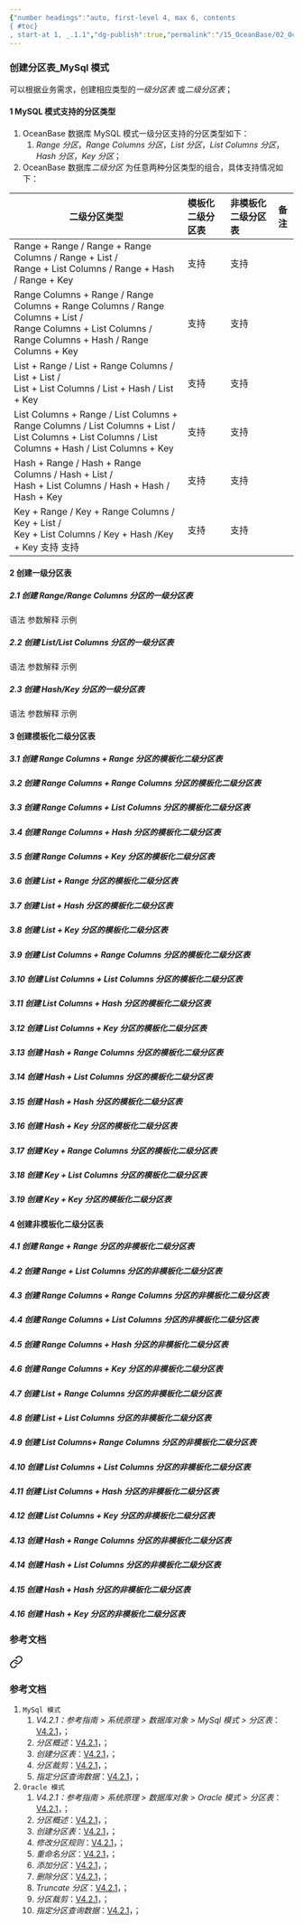 ```yaml
---
{"number headings":"auto, first-level 4, max 6, contents
{ #toc}
, start-at 1, _.1.1","dg-publish":true,"permalink":"/15_OceanBase/02_OceanBase 基本操作/数据库对象管理_MySql 租户/创建分区表_MySql 模式/","dgPassFrontmatter":true}
---
```



### 创建分区表_MySql 模式
可以根据业务需求，创建相应类型的*一级分区表* 或*二级分区表*；

#### 1 MySQL 模式支持的分区类型

1. OceanBase 数据库 MySQL 模式一级分区支持的分区类型如下：
	1. *Range 分区*，*Range Columns 分区*，*List 分区*，*List Columns 分区*， *Hash 分区*，*Key 分区*；
2. OceanBase 数据库*二级分区* 为任意两种分区类型的组合，具体支持情况如下：

| <p align="center">二级分区类型</p>  | 模板化二级分区表 | 非模板化二级分区表 | 备注 |
| :------------- | :---------- | :------------ |------------ |
| Range + Range / Range + Range Columns / Range + List /<br> Range + List Columns / Range + Hash / Range + Key |   支持   | 支持 |  |
| Range Columns + Range / Range Columns + Range Columns / Range Columns + List /<br> Range Columns + List Columns / Range Columns + Hash / Range Columns + Key |   支持   | 支持 |  |
| List + Range / List + Range Columns / List + List /<br> List + List Columns / List + Hash / List + Key |   支持   | 支持 |  |
| List Columns + Range / List Columns + Range Columns / List Columns + List /<br> List Columns + List Columns / List Columns + Hash / List Columns + Key |   支持   | 支持 |  |
| Hash + Range / Hash + Range Columns / Hash + List /<br> Hash + List Columns / Hash + Hash / Hash + Key |   支持   | 支持 |  |
| Key + Range / Key + Range Columns / Key + List /<br> Key + List Columns / Key + Hash /Key + Key	支持	支持 |   支持   | 支持 |  |


#### 2 创建一级分区表
##### 2.1 创建 Range/Range Columns 分区的一级分区表
语法
参数解释
示例
##### 2.2 创建 List/List Columns 分区的一级分区表
语法
参数解释
示例
##### 2.3 创建 Hash/Key 分区的一级分区表
语法
参数解释
示例

#### 3 创建模板化二级分区表
##### 3.1 创建 Range Columns + Range 分区的模板化二级分区表
##### 3.2 创建 Range Columns + Range Columns 分区的模板化二级分区表
##### 3.3 创建 Range Columns + List Columns 分区的模板化二级分区表
##### 3.4 创建 Range Columns + Hash 分区的模板化二级分区表
##### 3.5 创建 Range Columns + Key 分区的模板化二级分区表
##### 3.6 创建 List + Range 分区的模板化二级分区表
##### 3.7 创建 List + Hash 分区的模板化二级分区表
##### 3.8 创建 List + Key 分区的模板化二级分区表
##### 3.9 创建 List Columns + Range Columns 分区的模板化二级分区表
##### 3.10 创建 List Columns + List Columns 分区的模板化二级分区表
##### 3.11 创建 List Columns + Hash 分区的模板化二级分区表
##### 3.12 创建 List Columns + Key 分区的模板化二级分区表
##### 3.13 创建 Hash + Range Columns 分区的模板化二级分区表
##### 3.14 创建 Hash + List Columns 分区的模板化二级分区表
##### 3.15 创建 Hash + Hash 分区的模板化二级分区表
##### 3.16 创建 Hash + Key 分区的模板化二级分区表
##### 3.17 创建 Key + Range Columns 分区的模板化二级分区表
##### 3.18 创建 Key + List Columns 分区的模板化二级分区表
##### 3.19 创建 Key + Key 分区的模板化二级分区表
#### 4 创建非模板化二级分区表
##### 4.1 创建 Range + Range 分区的非模板化二级分区表
##### 4.2 创建 Range + List Columns 分区的非模板化二级分区表
##### 4.3 创建 Range Columns + Range Columns 分区的非模板化二级分区表
##### 4.4 创建 Range Columns + List Columns 分区的非模板化二级分区表
##### 4.5 创建 Range Columns + Hash 分区的非模板化二级分区表
##### 4.6 创建 Range Columns + Key 分区的非模板化二级分区表
##### 4.7 创建 List + Range Columns 分区的非模板化二级分区表
##### 4.8 创建 List + List Columns 分区的非模板化二级分区表
##### 4.9 创建 List Columns+ Range Columns 分区的非模板化二级分区表
##### 4.10 创建 List Columns + List Columns 分区的非模板化二级分区表
##### 4.11 创建 List Columns + Hash 分区的非模板化二级分区表
##### 4.12 创建 List Columns + Key 分区的非模板化二级分区表
##### 4.13 创建 Hash + Range Columns 分区的非模板化二级分区表
##### 4.14 创建 Hash + List Columns 分区的非模板化二级分区表
##### 4.15 创建 Hash + Hash 分区的非模板化二级分区表
##### 4.16 创建 Hash + Key 分区的非模板化二级分区表

### 参考文档

<div class="transclusion internal-embed is-loaded"><a class="markdown-embed-link" href="/15-ocean-base/02-ocean-base/my-sql/ocean-base/#" aria-label="Open link"><svg xmlns="http://www.w3.org/2000/svg" width="24" height="24" viewBox="0 0 24 24" fill="none" stroke="currentColor" stroke-width="2" stroke-linecap="round" stroke-linejoin="round" class="svg-icon lucide-link"><path d="M10 13a5 5 0 0 0 7.54.54l3-3a5 5 0 0 0-7.07-7.07l-1.72 1.71"></path><path d="M14 11a5 5 0 0 0-7.54-.54l-3 3a5 5 0 0 0 7.07 7.07l1.71-1.71"></path></svg></a><div class="markdown-embed">



### 参考文档
1. `MySql 模式`
	1. *V4.2.1：参考指南 > 系统原理 > 数据库对象 > MySql 模式 > 分区表*：[V4.2.1](https://www.oceanbase.com/docs/common-oceanbase-database-cn-1000000000221003)，；
	2. *分区概述*：[V4.2.1](https://www.oceanbase.com/docs/common-oceanbase-database-cn-1000000000220228)，；
	3. *创建分区表*：[V4.2.1](https://www.oceanbase.com/docs/common-oceanbase-database-cn-1000000000220224)，；
	4. *分区裁剪*：[V4.2.1](https://www.oceanbase.com/docs/common-oceanbase-database-cn-1000000000220226)，；
	5. *指定分区查询数据*：[V4.2.1](https://www.oceanbase.com/docs/common-oceanbase-database-cn-1000000000220231)，；
2. `Oracle 模式`
	1. *V4.2.1：参考指南 > 系统原理 > 数据库对象 > Oracle 模式 > 分区表*：[V4.2.1](https://www.oceanbase.com/docs/common-oceanbase-database-cn-1000000000221034)，；
	2. *分区概述*：[V4.2.1](https://www.oceanbase.com/docs/common-oceanbase-database-cn-1000000000220162)，；
	3. *创建分区表*：[V4.2.1](https://www.oceanbase.com/docs/common-oceanbase-database-cn-1000000000220163)，；
	4. *修改分区规则*：[V4.2.1](https://www.oceanbase.com/docs/common-oceanbase-database-cn-1000000000220169)，；
	5. *重命名分区*：[V4.2.1](https://www.oceanbase.com/docs/common-oceanbase-database-cn-1000000000220167)，；
	6. *添加分区*：[V4.2.1](https://www.oceanbase.com/docs/common-oceanbase-database-cn-1000000000220161)，；
	7. *删除分区*：[V4.2.1](https://www.oceanbase.com/docs/common-oceanbase-database-cn-1000000000220166)，；
	8. *Truncate 分区*：[V4.2.1](https://www.oceanbase.com/docs/common-oceanbase-database-cn-1000000000220170)，；
	9. *分区裁剪*：[V4.2.1](https://www.oceanbase.com/docs/common-oceanbase-database-cn-1000000000220168)，；
	10. *指定分区查询数据*：[V4.2.1](https://www.oceanbase.com/docs/common-oceanbase-database-cn-1000000000220164)，；




</div></div>

